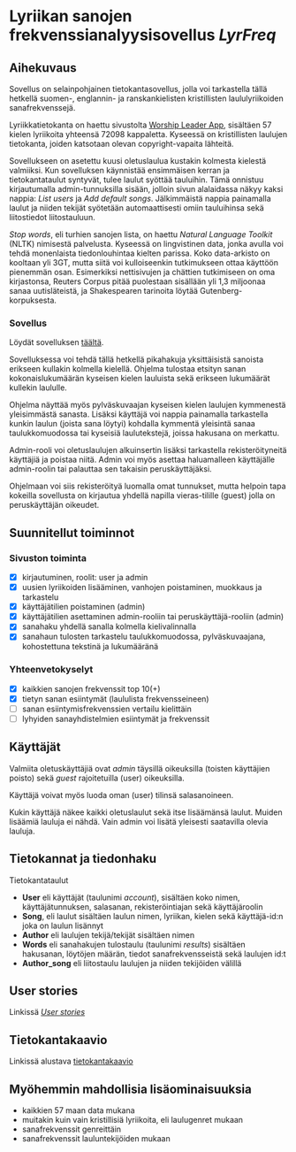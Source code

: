 # Lyriikan sanojen frekvenssianalyysisovellus *LyrFreq*

## Aihekuvaus

Sovellus on selainpohjainen tietokantasovellus, jolla voi tarkastella tällä hetkellä suomen-, englannin- ja ranskankielisten kristillisten laululyriikoiden sanafrekvenssejä.

Lyriikkatietokanta on haettu sivustolta [Worship Leader App](https://worshipleaderapp.com/en/download-song-database-opensong-openlp-and-quelea), sisältäen 57 kielen lyriikoita yhteensä 72098 kappaletta. Kyseessä on kristillisten laulujen tietokanta, joiden katsotaan olevan copyright-vapaita lähteitä.

Sovellukseen on asetettu kuusi oletuslaulua kustakin kolmesta kielestä valmiiksi. Kun sovelluksen käynnistää ensimmäisen kerran ja tietokantataulut syntyvät, tulee laulut syöttää tauluihin. Tämä onnistuu kirjautumalla admin-tunnuksilla sisään, jolloin sivun alalaidassa näkyy kaksi nappia: *List users* ja *Add default songs*. Jälkimmäistä nappia painamalla laulut ja niiden tekijät syötetään automaattisesti omiin tauluihinsa sekä liitostiedot liitostauluun.

*Stop words*, eli turhien sanojen lista, on haettu *Natural Language Toolkit* (NLTK) nimisestä palvelusta. Kyseessä on lingvistinen data, jonka avulla voi tehdä monenlaista tiedonlouhintaa kielten parissa. Koko data-arkisto on kooltaan yli 3GT, mutta siitä voi kulloiseenkin tutkimukseen ottaa käyttöön pienemmän osan. Esimerkiksi nettisivujen ja chättien tutkimiseen on oma kirjastonsa, Reuters Corpus pitää puolestaan sisällään yli 1,3 miljoonaa sanaa uutisläteistä, ja Shakespearen tarinoita löytää Gutenberg-korpuksesta.

### Sovellus

Löydät sovelluksen [täältä](https://lyrfreq.herokuapp.com/).

Sovelluksessa voi tehdä tällä hetkellä pikahakuja yksittäisistä sanoista erikseen kullakin kolmella kielellä. Ohjelma tulostaa etsityn sanan kokonaislukumäärän kyseisen kielen lauluista sekä erikseen lukumäärät kullekin laululle.

Ohjelma näyttää myös pylväskuvaajan kyseisen kielen laulujen kymmenestä yleisimmästä sanasta. Lisäksi käyttäjä voi nappia painamalla tarkastella kunkin laulun (joista sana löytyi) kohdalla kymmentä yleisintä sanaa taulukkomuodossa tai kyseisiä laulutekstejä, joissa hakusana on merkattu.

Admin-rooli voi oletuslaulujen alkuinsertin lisäksi tarkastella rekisteröityneitä käyttäjiä ja poistaa niitä. Admin voi myös asettaa haluamalleen käyttäjälle admin-roolin tai palauttaa sen takaisin peruskäyttäjäksi.

Ohjelmaan voi siis rekisteröityä luomalla omat tunnukset, mutta helpoin tapa kokeilla sovellusta on kirjautua yhdellä napilla vieras-tilille (guest) jolla on peruskäyttäjän oikeudet.

## Suunnitellut toiminnot

### Sivuston toiminta
- [x] kirjautuminen, roolit: user ja admin
- [x] uusien lyriikoiden lisääminen, vanhojen poistaminen, muokkaus ja tarkastelu
- [x] käyttäjätilien poistaminen (admin)
- [x] käyttäjätilien asettaminen admin-rooliin tai peruskäyttäjä-rooliin (admin)
- [x] sanahaku yhdellä sanalla kolmella kielivalinnalla
- [x] sanahaun tulosten tarkastelu taulukkomuodossa, pylväskuvaajana, kohostettuna tekstinä ja lukumääränä

### Yhteenvetokyselyt
- [x] kaikkien sanojen frekvenssit top 10(+)
- [x] tietyn sanan esiintymät (laululista frekvensseineen)
- [ ] sanan esiintymisfrekvenssien vertailu kielittäin
- [ ] lyhyiden sanayhdistelmien esiintymät ja frekvenssit

## Käyttäjät

Valmiita oletuskäyttäjiä ovat *admin* täysillä oikeuksilla (toisten käyttäjien poisto) sekä *guest* rajoitetuilla (user) oikeuksilla.

Käyttäjä voivat myös luoda oman (user) tilinsä salasanoineen.

Kukin käyttäjä näkee kaikki oletuslaulut sekä itse lisäämänsä laulut. Muiden lisäämiä lauluja ei nähdä. Vain admin voi lisätä yleisesti saatavilla olevia lauluja.

## Tietokannat ja tiedonhaku

Tietokantataulut

- **User** eli käyttäjät (taulunimi *account*), sisältäen koko nimen, käyttäjätunnuksen, salasanan, rekisteröintiajan sekä käyttäjäroolin
- **Song**, eli laulut sisältäen laulun nimen, lyriikan, kielen sekä käyttäjä-id:n joka on laulun lisännyt
- **Author** eli laulujen tekijä/tekijät sisältäen nimen
- **Words** eli sanahakujen tulostaulu (taulunimi *results*) sisältäen hakusanan, löytöjen määrän, tiedot sanafrekvensseistä sekä laulujen id:t
- **Author_song** eli liitostaulu laulujen ja niiden tekijöiden välillä

## User stories

Linkissä [*User stories*](https://github.com/gitjms/Lyriikka-analysaattori/tree/master/documentation/user_stories.md)

## Tietokantakaavio

Linkissä alustava [tietokantakaavio](https://github.com/gitjms/Lyriikka-analysaattori/blob/master/documentation/images/db-diagram.png)

## Myöhemmin mahdollisia lisäominaisuuksia

* kaikkien 57 maan data mukana
* muitakin kuin vain kristillisiä lyriikoita, eli laulugenret mukaan
 * sanafrekvenssit genreittäin
* sanafrekvenssit lauluntekijöiden mukaan

